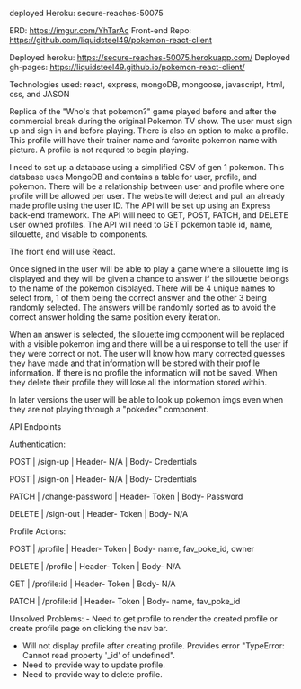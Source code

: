 deployed Heroku: secure-reaches-50075

ERD: https://imgur.com/YhTarAc
Front-end Repo: https://github.com/liquidsteel49/pokemon-react-client

Deployed heroku: https://secure-reaches-50075.herokuapp.com/
Deployed gh-pages: https://liquidsteel49.github.io/pokemon-react-client/

Technologies used: react, express, mongoDB, mongoose, javascript, html, css, and JASON

Replica of the "Who's that pokemon?" game played before and after the commercial break during the original Pokemon TV show. The user must sign up and sign in and before playing. There is also an option to make a profile. This profile will have their trainer name and favorite pokemon name with picture. A profile is not requred to begin playing.

I need to set up a database using a simplified CSV of gen 1 pokemon. This database uses MongoDB and contains a table for user, profile, and pokemon. There will be a relationship between user and profile where one profile will be allowed per user. The website will detect and pull an already made profile using the user ID. The API will be set up using an Express back-end framework. The API will need to GET, POST, PATCH, and DELETE user owned profiles. The API will need to GET pokemon table id, name, silouette, and visable to components.

The front end will use React.

Once signed in the user will be able to play a game where a silouette img is displayed and they will be given a chance to answer if the silouette belongs to the name of the pokemon displayed. There will be 4 unique names to select from, 1 of them being the correct answer and the other 3 being randomly selected. The answers will be randomly sorted as to avoid the correct answer holding the same position every iteration.

When an answer is selected, the silouette img component will be replaced with a visible pokemon img and there will be a ui response to tell the user if they were correct or not. The user will know how many corrected guesses they have made and that information will be stored with their profile information. If there is no profile the information will not be saved. When they delete their profile they will lose all the information stored within.

In later versions the user will be able to look up pokemon imgs even when they are not playing through a "pokedex" component.

API Endpoints

Authentication:

POST | /sign-up | Header- N/A | Body- Credentials

POST | /sign-on | Header- N/A | Body- Credentials

PATCH | /change-password | Header- Token | Body- Password

DELETE | /sign-out | Header- Token | Body- N/A

Profile Actions:

POST | /profile | Header- Token | Body- name, fav_poke_id, owner

DELETE | /profile | Header- Token | Body- N/A

GET | /profile:id | Header- Token | Body- N/A

PATCH | /profile:id | Header- Token | Body- name, fav_poke_id

Unsolved Problems: - Need to get profile to render the created profile or create profile page on clicking the nav bar.
- Will not display profile after creating profile. Provides error "TypeError: Cannot read property '_id' of undefined".
- Need to provide way to update profile.
- Need to provide way to delete profile.
